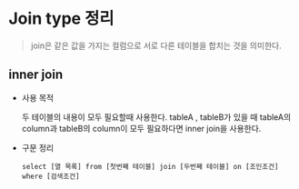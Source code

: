 # Join type 정리

> join은 같은 값을 가지는 컬럼으로 서로 다른 테이블을 합치는 것을 의미한다.<br>

## inner join

- 사용 목적

    두 테이블의 내용이 모두 필요할때 사용한다. tableA , tableB가 있을 때 tableA의 column과 tableB의 column이 모두 필요하다면 inner join을 사용한다.

- 구문 정리
    
    `select [열 목록] from [첫번째 테이블] join [두번째 테이블] on [조인조건] where [검색조건]`<br>

    
    